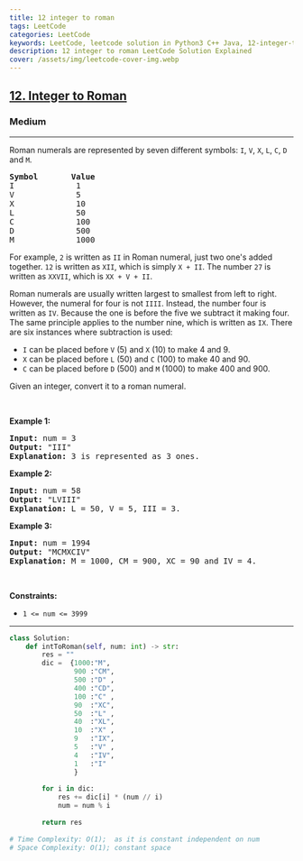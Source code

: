 ```yaml
---
title: 12 integer to roman
tags: LeetCode
categories: LeetCode
keywords: LeetCode, leetcode solution in Python3 C++ Java, 12-integer-to-roman solution
description: 12 integer to roman LeetCode Solution Explained
cover: /assets/img/leetcode-cover-img.webp
---
```



<h2><a href="https://leetcode.com/problems/integer-to-roman/">12. Integer to Roman</a></h2><h3>Medium</h3><hr><div><p>Roman numerals are represented by seven different symbols:&nbsp;<code>I</code>, <code>V</code>, <code>X</code>, <code>L</code>, <code>C</code>, <code>D</code> and <code>M</code>.</p>

<pre><strong>Symbol</strong>       <strong>Value</strong>
I             1
V             5
X             10
L             50
C             100
D             500
M             1000</pre>

<p>For example,&nbsp;<code>2</code> is written as <code>II</code>&nbsp;in Roman numeral, just two one's added together. <code>12</code> is written as&nbsp;<code>XII</code>, which is simply <code>X + II</code>. The number <code>27</code> is written as <code>XXVII</code>, which is <code>XX + V + II</code>.</p>

<p>Roman numerals are usually written largest to smallest from left to right. However, the numeral for four is not <code>IIII</code>. Instead, the number four is written as <code>IV</code>. Because the one is before the five we subtract it making four. The same principle applies to the number nine, which is written as <code>IX</code>. There are six instances where subtraction is used:</p>

<ul>
	<li><code>I</code> can be placed before <code>V</code> (5) and <code>X</code> (10) to make 4 and 9.&nbsp;</li>
	<li><code>X</code> can be placed before <code>L</code> (50) and <code>C</code> (100) to make 40 and 90.&nbsp;</li>
	<li><code>C</code> can be placed before <code>D</code> (500) and <code>M</code> (1000) to make 400 and 900.</li>
</ul>

<p>Given an integer, convert it to a roman numeral.</p>

<p>&nbsp;</p>
<p><strong>Example 1:</strong></p>

<pre><strong>Input:</strong> num = 3
<strong>Output:</strong> "III"
<strong>Explanation:</strong> 3 is represented as 3 ones.
</pre>

<p><strong>Example 2:</strong></p>

<pre><strong>Input:</strong> num = 58
<strong>Output:</strong> "LVIII"
<strong>Explanation:</strong> L = 50, V = 5, III = 3.
</pre>

<p><strong>Example 3:</strong></p>

<pre><strong>Input:</strong> num = 1994
<strong>Output:</strong> "MCMXCIV"
<strong>Explanation:</strong> M = 1000, CM = 900, XC = 90 and IV = 4.
</pre>

<p>&nbsp;</p>
<p><strong>Constraints:</strong></p>

<ul>
	<li><code>1 &lt;= num &lt;= 3999</code></li>
</ul>
</div>

---




```python
class Solution:
    def intToRoman(self, num: int) -> str:
        res = ""
        dic =  {1000:"M",
                900 :"CM",
                500 :"D" ,
                400 :"CD",
                100 :"C" ,
                90  :"XC",
                50  :"L" ,
                40  :"XL",
                10  :"X" ,
                9   :"IX",
                5   :"V" ,
                4   :"IV",
                1   :"I" 
                }
        
        for i in dic:
            res += dic[i] * (num // i)
            num = num % i
        
        return res
    
# Time Complexity: O(1);  as it is constant independent on num
# Space Complexity: O(1); constant space
```

